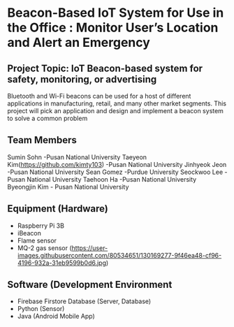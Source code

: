 # Beacon-Based IoT System for Use in the Office : Monitor User’s Location and Alert an Emergency


## Project Topic: IoT Beacon-based system for safety, monitoring, or advertising
Bluetooth and Wi-Fi beacons can be used for a host of different applications in manufacturing, retail, and many other market segments. This project will pick an application and design and implement a beacon system to solve a common problem

## Team Members
Sumin Sohn -Pusan National University 
Taeyeon Kim(https://github.com/kimty103) -Pusan National University
Jinhyeok Jeon -Pusan National University
Sean Gomez -Purdue University
Seockwoo Lee -Pusan National University
Taehoon Ha -Pusan National University
Byeongjin Kim - Pusan National University

## Equipment (Hardware)
- Raspberry Pi 3B
- iBeacon
- Flame sensor
- MQ-2 gas sensor
(https://user-images.githubusercontent.com/80534651/130169277-9f46ea48-cf96-4196-932a-31eb9599b0d6.jpg)


## Software (Development Environment
- Firebase Firstore Database (Server, Database)
- Python (Sensor)
- Java (Android Mobile App)
